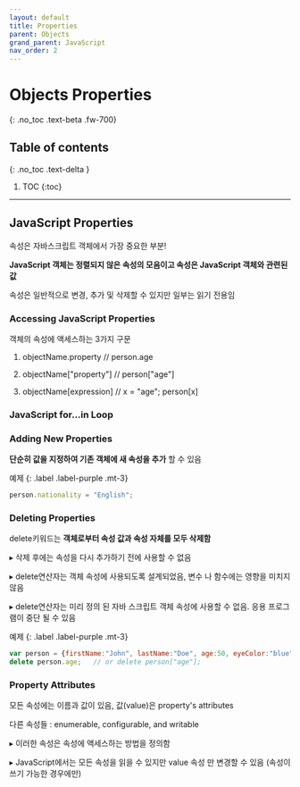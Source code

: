 ```yaml
---
layout: default
title: Properties
parent: Objects
grand_parent: JavaScript
nav_order: 2
---
```


# Objects Properties
{: .no_toc .text-beta .fw-700}

## Table of contents
{: .no_toc .text-delta }

1. TOC
{:toc}

--- 

## JavaScript Properties

속성은 자바스크립트 객체에서 가장 중요한 부분!

**JavaScript 객체는 정렬되지 않은 속성의 모음이고 속성은 JavaScript 객체와 관련된 값** 

속성은 일반적으로 변경, 추가 및 삭제할 수 있지만 일부는 읽기 전용임

### Accessing JavaScript Properties

객체의 속성에 액세스하는 3가지 구문

1. objectName.property         // person.age

2. objectName["property"]      // person["age"]

3. objectName[expression]      // x = "age"; person[x]

### JavaScript for...in Loop


### Adding New Properties

**단순히 값을 지정하여 기존 객체에 새 속성을 추가** 할 수 있음

예제
{: .label .label-purple .mt-3}
```js
person.nationality = "English";
```

### Deleting Properties

delete키워드는 **객체로부터 속성 값과 속성 자체를 모두 삭제함**

&#9656; 삭제 후에는 속성을 다시 추가하기 전에 사용할 수 없음

&#9656; delete연산자는 객체 속성에 사용되도록 설계되었음, 변수 나 함수에는 영향을 미치지 않음

&#9656; delete연산자는 미리 정의 된 자바 스크립트 객체 속성에 사용할 수 없음. 응용 프로그램이 중단 될 수 있음

예제
{: .label .label-purple .mt-3}
```js
var person = {firstName:"John", lastName:"Doe", age:50, eyeColor:"blue"};
delete person.age;   // or delete person["age"];
```

### Property Attributes

모든 속성에는 이름과 값이 있음, 값(value)은 property's attributes

다른 속성들 : enumerable, configurable, and writable

&#9656; 이러한 속성은 속성에 액세스하는 방법을 정의함

&#9656; JavaScript에서는 모든 속성을 읽을 수 있지만 value 속성 만 변경할 수 있음 (속성이 쓰기 가능한 경우에만)

